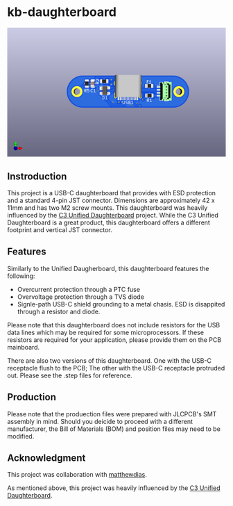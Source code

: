 # kb-daughterboard

![](https://github.com/melonbred/kb-daughterboard/blob/main/images/kb-db.png?raw=true)

## Instroduction

This project is a USB-C daughterboard that provides with ESD protection and a standard 4-pin JST connector. Dimensions are approximately 42 x 11mm and has two M2 screw mounts. This daughterboard was heavily influenced by the [C3 Unified Daughterboard](https://github.com/ai03-2725/Unified-Daughterboard) project. While the C3 Unified Daughterboard is a great product, this daughterboard offers a different footprint and vertical JST connector.

## Features
Similarly to the Unified Daugherboard, this daughterboard features the following:
- Overcurrent protection through a PTC fuse
- Overvoltage protection through a TVS diode
- Signle-path USB-C shield grounding to a metal chasis. ESD is disappited through a resistor and diode.

Please note that this daughterboard does not include resistors for the USB data lines which may be required for some microprocessors. If these resistors are required for your application, please provide them on the PCB mainboard.

There are also two versions of this daughterboard. One with the USB-C receptacle flush to the PCB; The other with the USB-C receptacle protruded out. Please see the .step files for reference.

## Production
Please note that the produection files were prepared with JLCPCB's SMT assembly in mind. Should you deicide to proceed with a different manufacturer, the Bill of Materials (BOM) and position files may need to be modified.



## Acknowledgment

This project was collaboration with [matthewdias](https://github.com/matthewdias).

As mentioned above, this project was heavily influenced by the [C3 Unified Daughterboard](https://github.com/ai03-2725/Unified-Daughterboard). 
